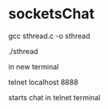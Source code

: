 # socketsChat

gcc sthread.c -o sthread 

./sthread

in new terminal 

telnet localhost 8888

starts chat in telnet terminal
